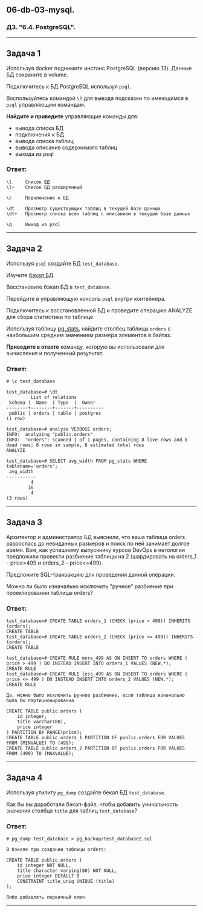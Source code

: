 ## 06-db-03-mysql.
### ДЗ. "6.4. PostgreSQL".
---
## Задача 1

Используя docker поднимите инстанс PostgreSQL (версию 13). Данные БД сохраните в volume.

Подключитесь к БД PostgreSQL используя `psql`.

Воспользуйтесь командой `\?` для вывода подсказки по имеющимся в `psql` управляющим командам.

**Найдите и приведите** управляющие команды для:
- вывода списка БД
- подключения к БД
- вывода списка таблиц
- вывода описания содержимого таблиц
- выхода из psql

### Ответ:
```
\l     Cписок БД
\l+    Cписок БД расширенный

\c     Подключение к БД

\dt    Просмотр существующих таблиц в текущей базе данных
\dt+   Просмотр списка всех таблиц с описанием в текущей базе данных

\q     Выход из psql
```
---
## Задача 2

Используя `psql` создайте БД `test_database`.

Изучите [бэкап БД](https://github.com/netology-code/virt-homeworks/tree/master/06-db-04-postgresql/test_data).

Восстановите бэкап БД в `test_database`.

Перейдите в управляющую консоль `psql` внутри контейнера.

Подключитесь к восстановленной БД и проведите операцию ANALYZE для сбора статистики по таблице.

Используя таблицу [pg_stats](https://postgrespro.ru/docs/postgresql/12/view-pg-stats), найдите столбец таблицы `orders` 
с наибольшим средним значением размера элементов в байтах.

**Приведите в ответе** команду, которую вы использовали для вычисления и полученный результат.

### Ответ:
```
# \c test_database

test_database=# \dt
         List of relations
 Schema |  Name  | Type  |  Owner   
--------+--------+-------+----------
 public | orders | table | postgres
(1 row)

test_database=# analyze VERBOSE orders;
INFO:  analyzing "public.orders"
INFO:  "orders": scanned 1 of 1 pages, containing 8 live rows and 0 dead rows; 8 rows in sample, 8 estimated total rows
ANALYZE

test_database=# SELECT avg_width FROM pg_stats WHERE tablename='orders';
 avg_width 
-----------
         4
        16
         4
(3 rows)
```
---
## Задача 3

Архитектор и администратор БД выяснили, что ваша таблица orders разрослась до невиданных размеров и
поиск по ней занимает долгое время. Вам, как успешному выпускнику курсов DevOps в нетологии предложили
провести разбиение таблицы на 2 (шардировать на orders_1 - price>499 и orders_2 - price<=499).

Предложите SQL-транзакцию для проведения данной операции.

Можно ли было изначально исключить "ручное" разбиение при проектировании таблицы orders?
### Ответ:
```
test_database=# CREATE TABLE orders_1 (CHECK (price > 499)) INHERITS (orders);
CREATE TABLE
test_database=# CREATE TABLE orders_2 (CHECK (price <= 499)) INHERITS (orders);
CREATE TABLE

test_database=# CREATE RULE more_499 AS ON INSERT TO orders WHERE ( price > 499 ) DO INSTEAD INSERT INTO orders_1 VALUES (NEW.*);
CREATE RULE
test_database=# CREATE RULE less_499 AS ON INSERT TO orders WHERE ( price <= 499 ) DO INSTEAD INSERT INTO orders_2 VALUES (NEW.*);
CREATE RULE

Да, можно было исключить ручное разбиение, если таблица изначально была бы партиционированна 

CREATE TABLE public.orders (
    id integer,
    title varchar(80),
    price integer
) PARTITION BY RANGE(price);
CREATE TABLE public.orders_1 PARTITION OF public.orders FOR VALUES FROM (MINVALUE) TO (499);
CREATE TABLE public.orders_2 PARTITION OF public.orders FOR VALUES FROM (499) TO (MAXVALUE);
```
---
## Задача 4

Используя утилиту `pg_dump` создайте бекап БД `test_database`.

Как бы вы доработали бэкап-файл, чтобы добавить уникальность значения столбца `title` для таблиц `test_database`?
### Ответ:
```
# pg_dump test_database > pg_backup/test_database2.sql

В бэкапе при создании таблицы orders:

CREATE TABLE public.orders (
    id integer NOT NULL,
    title character varying(80) NOT NULL,
    price integer DEFAULT 0
    CONSTRAINT title_uniq UNIQUE (title)
);

Либо добавлять первичный ключ
```
---
